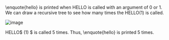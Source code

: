 \enquote{hello} is printed when HELLO is called with an argument of 0 or 1.
We can draw a recursive tree to see how many times the HELLO$(1)$ is called.

![image](/images/comp2804/2017-winter-midterm/15/image.png)

HELLO$ (1) $ is called 5 times. Thus, \enquote{hello} is printed 5 times.
